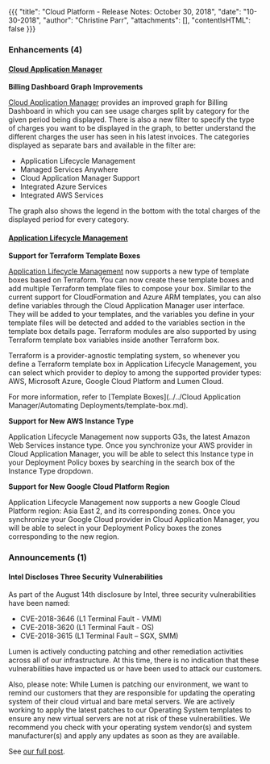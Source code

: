{{{
"title": "Cloud Platform - Release Notes: October 30, 2018",
"date": "10-30-2018",
"author": "Christine Parr",
"attachments": [],
"contentIsHTML": false
}}}

### Enhancements (4)

#### [Cloud Application Manager](https://www.ctl.io/cloud-application-manager/)

**Billing Dashboard Graph Improvements**

[Cloud Application Manager](https://www.ctl.io/cloud-application-manager/) provides an improved graph for Billing Dashboard in which you can see usage charges split by category for the given period being displayed. There is also a new filter to specify the type of charges you want to be displayed in the graph, to better understand the different charges the user has seen in his latest invoices. The categories displayed as separate bars and available in the filter are:

* Application Lifecycle Management
* Managed Services Anywhere
* Cloud Application Manager Support
* Integrated Azure Services
* Integrated AWS Services

The graph also shows the legend in the bottom with the total charges of the displayed period for every category.

#### [Application Lifecycle Management](https://www.ctl.io/cloud-application-manager/application-lifecycle-management/)

**Support for Terraform Template Boxes**

[Application Lifecycle Management](https://www.ctl.io/cloud-application-manager/application-lifecycle-management/) now supports a new type of template boxes based on Terraform. You can now create these template boxes and add multiple Terraform template files to compose your box. Similar to the current support for CloudFormation and Azure ARM templates, you can also define variables through the Cloud Application Manager user interface. They will be added to your templates, and the variables you define in your template files will be detected and added to the variables section in the template box details page. Terraform modules are also supported by using Terraform template box variables inside another Terraform box.

Terraform is a provider-agnostic templating system, so whenever you define a Terraform template box in Application Lifecycle Management, you can select which provider to deploy to among the supported provider types: AWS, Microsoft Azure, Google Cloud Platform and Lumen Cloud.

For more information, refer to [Template Boxes](../../Cloud Application Manager/Automating Deployments/template-box.md).

**Support for New AWS Instance Type**

Application Lifecycle Management now supports G3s, the latest Amazon Web Services instance type. Once you synchronize your AWS provider in Cloud Application Manager, you will be able to select this Instance type in your Deployment Policy boxes by searching in the search box of the Instance Type dropdown.

**Support for New Google Cloud Platform Region**

Application Lifecycle Management now supports a new Google Cloud Platform region: Asia East 2, and its corresponding zones. Once you synchronize your Google Cloud provider in Cloud Application Manager, you will be able to select in your Deployment Policy boxes the zones corresponding to the new region.

### Announcements (1)

#### Intel Discloses Three Security Vulnerabilities

As part of the August 14th disclosure by Intel, three security vulnerabilities have been named:

* CVE-2018-3646 (L1 Terminal Fault - VMM)
* CVE-2018-3620 (L1 Terminal Fault - OS)
* CVE-2018-3615 (L1 Terminal Fault – SGX, SMM)

Lumen is actively conducting patching and other remediation activities across all of our infrastructure. At this time, there is no indication that these vulnerabilities have impacted us or have been used to attack our customers.

Also, please note: While Lumen is patching our environment, we want to remind our customers that they are responsible for updating the operating system of their cloud virtual and bare metal servers. We are actively working to apply the latest patches to our Operating System templates to ensure any new virtual servers are not at risk of these vulnerabilities. We recommend you check with your operating system vendor(s) and system manufacturer(s) and apply any updates as soon as they are available.

See [our full post](https://www.ctl.io/blog/post/intel-discloses-three-security-vulnerabilities/).
